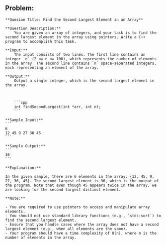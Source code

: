 








## Problem:

    **Quesion Title: Find the Second Largest Element in an Array**

    **Question Description:**
        You are given an array of integers, and your task is to find the second largest element in the array using pointers. Write a C++ program to accomplish this task.

    **Input:**
        The input consists of two lines. The first line contains an integer `n` (2 <= n <= 100), which represents the number of elements in the array. The second line contains `n` space-separated integers, each representing an element of the array.

    **Output:**
        Output a single integer, which is the second largest element in the array.

   

        ```cpp
        int findSecondLargest(int *arr, int n);
        ```

    **Sample Input:**
    ```
    6
    12 45 9 27 36 45
    ```

    **Sample Output:**
    ```
    36
    ```

    **Explanation:**

    In the given sample, there are 6 elements in the array: {12, 45, 9, 27, 36, 45}. The second largest element is 36, which is the output of the program. Note that even though 45 appears twice in the array, we are looking for the second largest distinct element.

    **Note:**

    - You are required to use pointers to access and manipulate array elements.
    - You should not use standard library functions (e.g., `std::sort`) to find the second largest element.
    - Ensure that you handle cases where the array does not have a second largest element (e.g., when all elements are the same).
    - Your program should have a time complexity of O(n), where n is the number of elements in the array.
